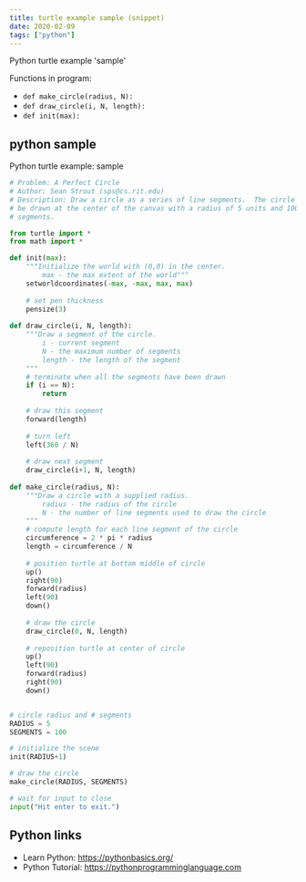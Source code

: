 ```yaml
---
title: turtle example sample (snippet)
date: 2020-02-09
tags: ["python"]
---
```

Python turtle example 'sample'

Functions in program: 
* `def make_circle(radius, N):`
* `def draw_circle(i, N, length):`
* `def init(max):`

## python sample

Python turtle example: sample

```python
# Problem: A Perfect Circle
# Author: Sean Strout (sps@cs.rit.edu)
# Description: Draw a circle as a series of line segments.  The circle should
# be drawn at the center of the canvas with a radius of 5 units and 100 line
# segments.

from turtle import *
from math import *

def init(max):
	"""Initialize the world with (0,0) in the center.
		max - the max extent of the world"""
	setworldcoordinates(-max, -max, max, max)
	
	# set pen thickness
	pensize(3)
	
def draw_circle(i, N, length):
	"""Draw a segment of the circle.
		i - current segment
		N - the maximum number of segments
		length - the length of the segment
	"""	
	# terminate when all the segments have been drawn	
	if (i == N):
		return
		
	# draw this segment
	forward(length)
	
	# turn left
	left(360 / N)
	
	# draw next segment
	draw_circle(i+1, N, length)
	
def make_circle(radius, N):
	"""Draw a circle with a supplied radius.
		radius - the radius of the circle
		N - the number of line segments used to draw the circle
	"""
	# compute length for each line segment of the circle
	circumference = 2 * pi * radius
	length = circumference / N
	
	# position turtle at bottom middle of circle
	up()
	right(90)
	forward(radius)
	left(90)
	down()
	
	# draw the circle
	draw_circle(0, N, length)
	
	# reposition turtle at center of circle
	up()
	left(90)
	forward(radius)
	right(90)
	down()


# circle radius and # segments
RADIUS = 5
SEGMENTS = 100

# initialize the scene	
init(RADIUS+1)	

# draw the circle
make_circle(RADIUS, SEGMENTS)

# wait for input to close
input("Hit enter to exit.")


```

## Python links

- Learn Python: https://pythonbasics.org/
- Python Tutorial: https://pythonprogramminglanguage.com
